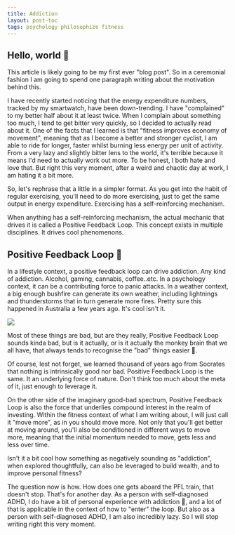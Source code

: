 ```yaml
---
title: Addiction
layout: post-toc
tags: psychology philosophize fitness
---
```


## Hello, world 👋

This article is likely going to be my first ever "blog post". So in a ceremonial fashion I am going to spend one paragraph writing about the motivation behind this.

I have recently started noticing that the energy expenditure numbers, tracked by my smartwatch, have been down-trending. I have "complained" to my better half about it at least twice. When I complain about something too much, I tend to get bitter very quickly, so I decided to actually read about it. One of the facts that I learned is that "fitness improves economy of movement", meaning that as I become a better and stronger cyclist, I am able to ride for longer, faster whilst burning less energy per unit of activity. From a very lazy and slightly bitter lens to the world, it's terrible because it means I'd need to actually work out more. To be honest, I both hate and love that. But right this very moment, after a weird and chaotic day at work, I am hating it a bit more. 

So, let's rephrase that a little in a simpler format. As you get into the habit of regular exercising, you'll need to do more exercising, just to get the same output in energy expenditure. Exercising has a self-reinforcing mechanism.

When anything has a self-reinforcing mechanism, the actual mechanic that drives it is called a Positive Feedback Loop. This concept exists in multiple disciplines. It drives cool phenomenons.

## Positive Feedback Loop 🔄

In a lifestyle context, a positive feedback loop can drive addiction. Any kind of addiction. Alcohol, gaming, cannabis, coffee..etc. In a psychology context, it can be a contributing force to panic attacks. In a weather context, a big enough bushfire can generate its own weather, including lightnings and thunderstorms that in turn generate more fires. Pretty sure this happened in Australia a few years ago. It's cool isn't it.

<img class="mx-auto w-1/2" src="{{site.baseurl}}/assets/img/posts/somemen.png">

Most of these things are bad, but are they really, Positive Feedback Loop sounds kinda bad, but is it actually, or is it actually the monkey brain that we all have, that always tends to recognise the "bad" things easier 🙂. 

Of course, lest not forget, we learned thousand of years ago from Socrates that nothing is intrinsically good nor bad. Positive Feedback Loop is the same. It an underlying force of nature. Don't think too much about the meta of it, just enough to leverage it.

On the other side of the imaginary good-bad spectrum, Positive Feedback Loop is also the force that underlies compound interest in the realm of investing. Within the fitness context of what I am writing about, I will just call it "move more", as in you should move more. Not only that you'll get better at moving around, you'll also be conditioned in different ways to move more, meaning that the initial momentum needed to move, gets less and less over time.

Isn't it a bit cool how something as negatively sounding as "addiction", when explored thoughtfully, can also be leveraged to build wealth, and to improve personal fitness?

The question now is how. How does one gets aboard the PFL train, that doesn't stop. That's for another day. As a person with self-diagnosed ADHD, I do have a bit of personal experience with addiction 🙂, and a lot of that is applicable in the context of how to "enter" the loop. But also as a person with self-diagnosed ADHD, I am also incredibly lazy. So I will stop writing right this very moment.


